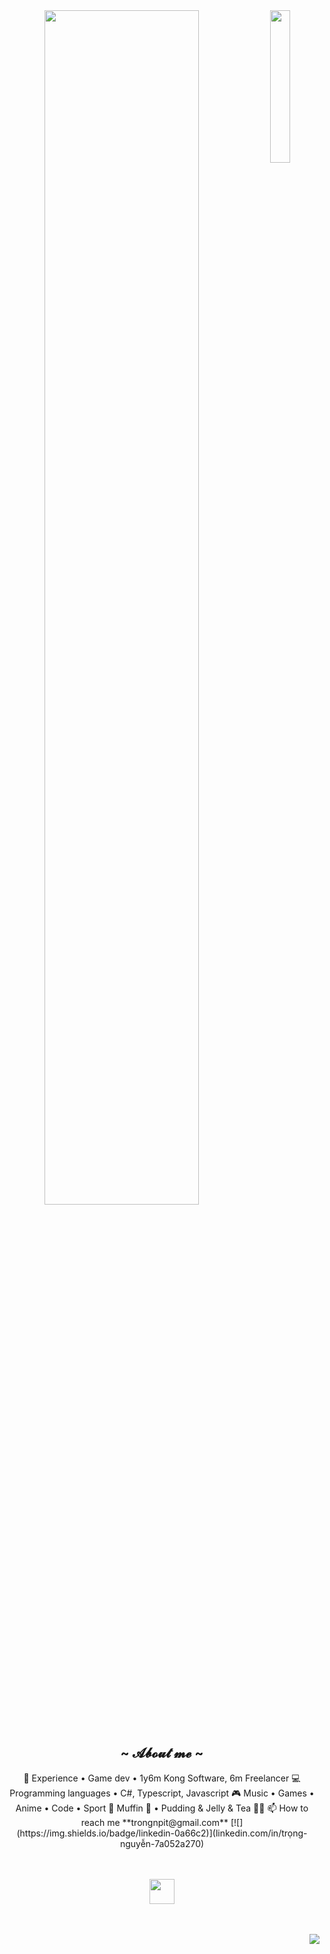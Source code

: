 <div align="center">
<img src="https://github.com/innng/innng/assets/26755058/5e0ce0fb-c544-4f8c-a307-5849165746d0" width="25%" align="right" />
<img src="https://readme-typing-svg.demolab.com?font=Inconsolata&weight=500&size=50&duration=4000&pause=300&color=A7A459&center=true&vCenter=true&multiline=true&repeat=false&random=false&width=1300&height=140&lines=Hello+Hello;I'm+Trong Nguyen%2C+a+game+developer+with+Unity+%E2%9C%A9" width="70%" />
<br><br>
<div>
<h2 align="center"> ~ 𝓐𝓫𝓸𝓾𝓽 𝓶𝓮 ~ </h2>
  <div align="center">
    💼 Experience • Game dev • 1y6m Kong Software, 6m Freelancer
    💻 Programming languages • C#, Typescript, Javascript
    🎮 Music • Games • Anime • Code • Sport
    🐾 Muffin 🐰 • Pudding & Jelly & Tea 🐤🐥
    📫 How to reach me **trongnpit@gmail.com**
    [![](https://img.shields.io/badge/linkedin-0a66c2)](linkedin.com/in/trọng-nguyễn-7a052a270)
</div>

<br><br>
<img src="https://raw.githubusercontent.com/innng/innng/master/assets/kyubey.gif" height="40" />
<br><br><br>
    

</div>

  <div align="center">
<img src="https://i.pinimg.com/originals/8d/4b/77/8d4b77c44b7a68c0fd609411e2c0ec3c.gif" align="right">
  </div>
